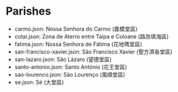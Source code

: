 # Parishes

* carmo.json: Nossa Senhora do Carmo (嘉模堂區)
* cotai.json: Zona de Aterro entre Taipa e Coloane (路氹填海區)
* fatima.json: Nossa Senhora de Fátima (花地瑪堂區)
* san-francisco-xavier.json: São Francisco Xavier (聖方濟各堂區)
* san-lazaro.json: São Lázaro (望德堂區)
* santo-antonio.json: Santo António (花王堂區)
* sao-lourenco.json: São Lourenço (風順堂區)
* se.json: Sé (大堂區)
